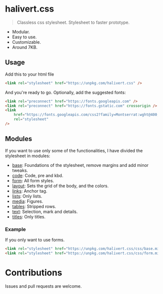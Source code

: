 # halivert.css

> Classless css stylesheet.
> Stylesheet to faster prototype.

- Modular.
- Easy to use.
- Customizable.
- Around 7KB.

## Usage

Add this to your html file

```html
<link rel="stylesheet" href="https://unpkg.com/halivert.css" />
```

And you're ready to go.
Optionally, add the suggested fonts:

```html
<link rel="preconnect" href="https://fonts.googleapis.com" />
<link rel="preconnect" href="https://fonts.gstatic.com" crossorigin />
<link
	href="https://fonts.googleapis.com/css2?family=Montserrat:wght@400;700&family=Raleway:wght@400;700&family=Ubuntu+Mono:wght@400;700&display=swap"
	rel="stylesheet"
/>
```

## Modules

If you want to use only some of the functionalities, I have divided the
stylesheet in modules:

- [base][1]: Foundations of the stylesheet, remove margins and add minor tweaks.
- [code][2]: Code, pre and kbd.
- [form][3]: All form styles.
- [layout][4]: Sets the grid of the body, and the colors.
- [links][5]: Anchor tag.
- [lists][6]: Only lists.
- [media][7]: Figures.
- [tables][8]: Stripped rows.
- [text][9]: Selection, mark and details.
- [titles][10]: Only titles.

[1]: https://github.com/halivert/css/blob/main/sass/base.scss
[2]: https://github.com/halivert/css/blob/main/sass/code.scss
[3]: https://github.com/halivert/css/blob/main/sass/form.scss
[4]: https://github.com/halivert/css/blob/main/sass/layout.scss
[5]: https://github.com/halivert/css/blob/main/sass/links.scss
[6]: https://github.com/halivert/css/blob/main/sass/lists.scss
[7]: https://github.com/halivert/css/blob/main/sass/media.scss
[8]: https://github.com/halivert/css/blob/main/sass/tables.scss
[9]: https://github.com/halivert/css/blob/main/sass/text.scss
[10]: https://github.com/halivert/css/blob/main/sass/titles.scss

### Example

If you only want to use forms.

```html
<link rel="stylesheet" href="https://unpkg.com/halivert.css/css/base.min.css" />
<link rel="stylesheet" href="https://unpkg.com/halivert.css/css/form.min.css" />
```

# Contributions

Issues and pull requests are welcome.

